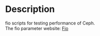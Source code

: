 # Description

fio scripts for testing performance of Ceph.<br>
The fio parameter website: [Fio](http://git.kernel.dk/cgit/fio/plain/HOWTO)